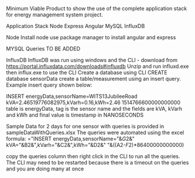 Minimum Viable Product to show the use of the complete application stack for energy management system project.

Application Stack
Node
Express
Angular
MySQL
InfluxDB

Node
Install node
use package manager to install angular and express

MYSQL
Queries TO BE ADDED

InfluxDB 
InfluxDB was run using windows and the CLI - download from https://portal.influxdata.com/downloads#influxdb 
Unzip and run influxd.exe then influx.exe to use the CLI
Create a database using CLI CREATE database sensorData
create a table/measurement using an insert query. Example insert query shown below:

INSERT energyData,sensorName=WITS13JubileeRoad kVA=2.46519776082975,kVarh=0.16,kWh=2.46 1514766600000000000
table is energyData, tag is the sensor name and the fields are kVA, kVarh and kWh and final value is timestamp in NANOSECONDS

Sample Data for 2 days for one sensor with queries is provided in sampleDataWithQueries.xlsx 
The queries were automated using the excel formula:
="INSERT energyData,sensorName="&$G$2&" kVA="&B2&",kVarh="&C2&",kWh="&D2&" "&((A2-$F$2)*86400000000000)

copy the queries column then right click in the CLI to run all the queries. The CLI may need to be restarted 
because there is a timeout on the queries and you are doing many at once


